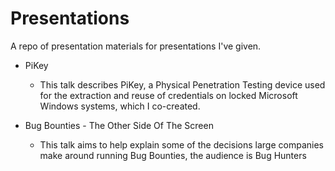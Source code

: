 # Presentations
A repo of presentation materials for presentations I've given.

* PiKey
  * This talk describes PiKey, a Physical Penetration Testing device used for the extraction and reuse of credentials on locked Microsoft Windows systems, which I co-created.
 
* Bug Bounties - The Other Side Of The Screen
  * This talk aims to help explain some of the decisions large companies make around running Bug Bounties, the audience is Bug Hunters
